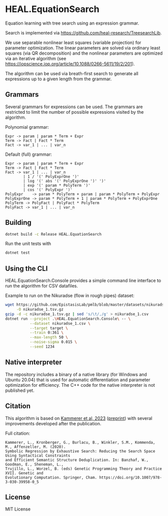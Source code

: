 # HEAL.EquationSearch
Equation learning with tree search using an expression grammar.

Search is implemented via https://github.com/heal-research/TreesearchLib.

We use separable nonlinear least squares (variable projection) for parameter optimization. The linear parameters are solved via ordinary least squares (via QR decomposition) and the nonlinear parameters are optimized via an iterative algorithm (see https://iopscience.iop.org/article/10.1088/0266-5611/19/2/201). 

The algorithm can be used via breath-first search to generate all expressions up to a given length from the grammar.

## Grammars
Several grammars for expressions can be used. 
The grammars are restricted to limit the number of possible expressions visited by the algorithm.

Polynomial grammar:
```
Expr -> param | param * Term + Expr
Term -> Fact | Fact * Term 
Fact -> var_1 | ... | var_n
```

Default (full) grammar:
```
Expr -> param | param * Term + Expr
Term -> Fact | Fact * Term
Fact -> var_1 | ... | var_n
        | 1 / '(' PolyExprOne ')'
        | log '(' abs '(' PolyExprOne ')' ')'
        | exp '(' param * PolyTerm ')'
        | cos '(' PolyExpr ')'
PolyExpr    -> param * PolyTerm + param | param * PolyTerm + PolyExpr 
PolyExprOne -> param * PolyTerm + 1 | param * PolyTerm + PolyExprOne
PolyTerm -> PolyFact | PolyFact * PolyTerm
PolyFact -> var_1 | ... | var_n
```

## Building
```sh
dotnet build -c Release HEAL.EquationSearch
```

Run the unit tests with
```sh
dotnet test
```

## Using the CLI
HEAL.EquationSearch.Console provides a simple command line interface to run the algorithm for CSV datafiles.

Example to run on the Nikuradse (flow in rough pipes) dataset:
```sh
wget https://github.com/EpistasisLab/pmlb/blob/master/datasets/nikuradse_1/nikuradse_1.tsv.gz?raw=true \
     -O nikuradse_1.tsv.gz
gzip -d -c nikuradse_1.tsv.gz | sed 's/\t/,/g' > nikuradse_1.csv
dotnet run --project .\HEAL.EquationSearch.Console\ -- \
           --dataset nikuradse_1.csv \
           --target target \
           --train 0:361 \
           --max-length 50 \
           --noise-sigma 0.015 \
           --seed 1234
```

## Native interpreter
The repository includes a binary of a native library (for Windows and Ubuntu 20.04) that is used for automatic differentiation and parameter optimization for efficiency. The C++ code for the native interpreter is not published yet.

## Citation

This algorithm is based on [Kammerer et al, 2023](https://link.springer.com/chapter/10.1007/978-3-030-39958-0_5) ([preprint](https://arxiv.org/abs/2109.13895)) with several improvements developed after the publication.

Full citation:
```
Kammerer, L., Kronberger, G., Burlacu, B., Winkler, S.M., Kommenda, M., Affenzeller, M. (2020).
Symbolic Regression by Exhaustive Search: Reducing the Search Space Using Syntactical Constraints 
and Efficient Semantic Structure Deduplication. In: Banzhaf, W., Goodman, E., Sheneman, L., 
Trujillo, L., Worzel, B. (eds) Genetic Programming Theory and Practice XVII. Genetic and 
Evolutionary Computation. Springer, Cham. https://doi.org/10.1007/978-3-030-39958-0_5
```

## License
MIT License


